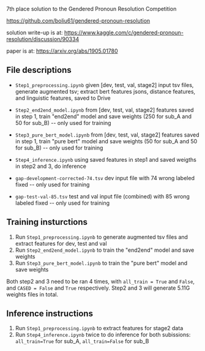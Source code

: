 7th place solution to the Gendered Pronoun Resolution Competition

https://github.com/boliu61/gendered-pronoun-resolution

solution write-up is at: https://www.kaggle.com/c/gendered-pronoun-resolution/discussion/90334

paper is at: https://arxiv.org/abs/1905.01780

## File descriptions

* `Step1_preprocessing.ipynb` given [dev, test, val, stage2] input tsv files, generate augmented tsv; extract bert features jsons, distance features, and linguistic features, saved to Drive
* `Step2_end2end_model.ipynb` from [dev, test, val, stage2] features saved in step 1, train "end2end" model and save weights (250 for sub_A and 50 for sub_B) -- only used for training
* `Step3_pure_bert_model.ipynb` from [dev, test, val, stage2] features saved in step 1, train "pure bert" model and save weights (50 for sub_A and 50 for sub_B) -- only used for training
* `Step4_inference.ipynb` using saved features in step1 and saved weigths in step2 and 3, do inference

*  `gap-development-corrected-74.tsv` dev input file with 74 wrong labeled fixed -- only used for training
*  `gap-test-val-85.tsv` test and val input file (combined) with 85 wrong labeled fixed -- only used for training

## Training insturctions
1. Run `Step1_preprocessing.ipynb` to generate augmented tsv files and extract features for dev, test and val 
2. Run `Step2_end2end_model.ipynb` to train the "end2end" model and save weights
3. Run `Step3_pure_bert_model.ipynb`  to train the "pure bert" model and save weights

Both step2 and 3 need to be ran 4 times, with `all_train = True` and `False`, and `CASED = False` and `True` respectively. Step2 and 3 will generate 5.11G weights files in total.

## Inference instructions
1. Run `Step1_preprocessing.ipynb` to extract features for stage2 data
2. Run `Step4_inference.ipynb` twice to do inference for both subissions: `all_train=True` for sub_A, `all_train=False` for sub_B
